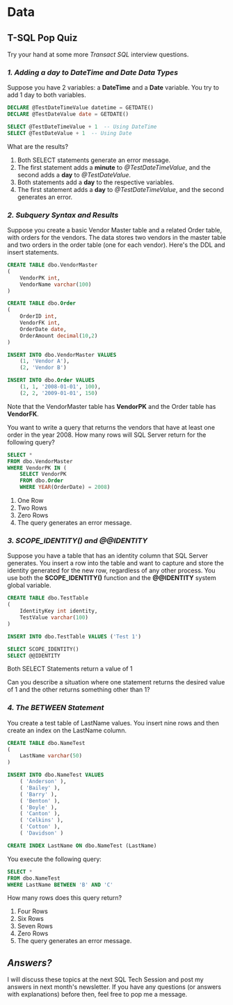 # Data

## T-SQL Pop Quiz

Try your hand at some more *Transact SQL* interview questions.

### *1. Adding a day to DateTime and Date Data Types*

Suppose you have 2 variables: a **DateTime** and a **Date** variable. You try to add 1 day to both variables.

```sql
DECLARE @TestDateTimeValue datetime = GETDATE()
DECLARE @TestDateValue date = GETDATE()

SELECT @TestDateTimeValue + 1  -- Using DateTime
SELECT @TestDateValue + 1  -- Using Date
```

What are the results?

1. Both SELECT statements generate an error message.
2. The first statement adds a **minute** to *@TestDateTimeValue*, and the second adds a **day** to *@TestDateValue*.
3. Both statements add a **day** to the respective variables.
4. The first statement adds a **day** to *@TestDateTimeValue*, and the second generates an error.

### *2. Subquery Syntax and Results*

Suppose you create a basic Vendor Master table and a related Order table, with orders for the vendors. The data stores two vendors in the master table and two orders in the order table (one for each vendor). Here's the DDL and insert statements.

```sql
CREATE TABLE dbo.VendorMaster
(
    VendorPK int,
    VendorName varchar(100)
)

CREATE TABLE dbo.Order
(
    OrderID int,
    VendorFK int,
    OrderDate date,
    OrderAmount decimal(10,2)
)

INSERT INTO dbo.VendorMaster VALUES
    (1, 'Vendor A'),
    (2, 'Vendor B')

INSERT INTO dbo.Order VALUES
    (1, 1, '2008-01-01', 100),
    (2, 2, '2009-01-01', 150)
```

Note that the VendorMaster table has **VendorPK** and the Order table has **VendorFK**.

You want to write a query that returns the vendors that have at least one order in the year 2008. How many rows will SQL Server return for the following query?

```sql
SELECT *
FROM dbo.VendorMaster
WHERE VendorPK IN (
    SELECT VendorPK
    FROM dbo.Order
    WHERE YEAR(OrderDate) = 2008)

```

1. One Row
2. Two Rows
3. Zero Rows
4. The query generates an error message.

### *3. SCOPE_IDENTITY() and @@IDENTITY*

Suppose you have a table that has an identity column that SQL Server generates. You insert a row into the table and want to capture and store the identity generated for the new row, regardless of any other process. You use both the **SCOPE_IDENTITY()** function and the **@@IDENTITY** system global variable.

```sql
CREATE TABLE dbo.TestTable
(
    IdentityKey int identity,
    TestValue varchar(100)
)

INSERT INTO dbo.TestTable VALUES ('Test 1')

SELECT SCOPE_IDENTITY()
SELECT @@IDENTITY
```

Both SELECT Statements return a value of 1

Can you describe a situation where one statement returns the desired value of 1 and the other returns something other than 1?

### *4. The BETWEEN Statement*

You create a test table of LastName values. You insert nine rows and then create an index on the LastName column.

```sql
CREATE TABLE dbo.NameTest
(
    LastName varchar(50)
)

INSERT INTO dbo.NameTest VALUES
    ( 'Anderson' ),
    ( 'Bailey' ),
    ( 'Barry' ),
    ( 'Benton' ),
    ( 'Boyle' ),
    ( 'Canton' ),
    ( 'Celkins' ),
    ( 'Cotton' ),
    ( 'Davidson' )

CREATE INDEX LastName ON dbo.NameTest (LastName)
```

You execute the following query:

```sql
SELECT *
FROM dbo.NameTest
WHERE LastName BETWEEN 'B' AND 'C'
```

How many rows does this query return?

1. Four Rows
2. Six Rows
3. Seven Rows
4. Zero Rows
5. The query generates an error message.

## *Answers?*

I will discuss these topics at the next SQL Tech Session and post my answers in next month's newsletter. If you have any questions (or answers with explanations) before then, feel free to pop me a message.